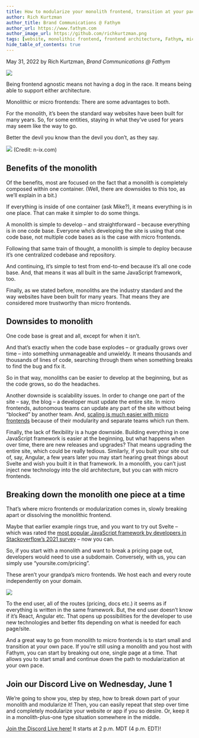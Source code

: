 ```yaml
---
title: How to modularize your monolith frontend, transition at your pace
author: Rich Kurtzman
author_title: Brand Communications @ Fathym
author_url: https://www.fathym.com
author_image_url: https://github.com/richkurtzman.png
tags: [website, monolithic frontend, frontend architecture, Fathym, micro frontends, modular frontend, webhost]
hide_table_of_contents: true
---
```


May 31, 2022 by Rich Kurtzman, _Brand Communications @ Fathym_

![](https://www.fathym.com/img/MFERPlasmicGatsbyDocuReact.png)


Being frontend agnostic means not having a dog in the race. It means being able to support either architecture. 

Monolithic or micro frontends: There are some advantages to both.  

For the monolith, it’s been the standard way websites have been built for many years. So, for some entities, staying in what they’ve used for years may seem like the way to go.  

Better the devil you know than the devil you don’t, as they say.  

![](https://www.fathym.com/img/monovsmicro.png) 
(Credit: n-ix.com) 

## Benefits of the monolith  

Of the benefits, most are focused on the fact that a monolith is completely composed within one container. (Well, there are downsides to this too, as we’ll explain in a bit.) 

If everything is inside of one container (ask Mike?), it means everything is in one place. That can make it simpler to do some things.  

A monolith is simple to develop – and straightforward – because everything is in one code base. Everyone who’s developing the site is using that one code base, not multiple code bases as is the case with micro frontends.  

Following that same train of thought, a monolith is simple to deploy because it’s one centralized codebase and repository. 

And continuing, it’s simple to test from end-to-end because it’s all one code base. And, that means it was all built in the same JavaScript framework, too.  

Finally, as we stated before, monoliths are the industry standard and the way websites have been built for many years. That means they are considered more trustworthy than micro frontends.  

## Downsides to monolith  

One code base is great and all, except for when it isn’t.  

And that’s exactly when the code base explodes – or gradually grows over time – into something unmanageable and unwieldy. It means thousands and thousands of lines of code, searching through them when something breaks to find the bug and fix it.  

So in that way, monoliths can be easier to develop at the beginning, but as the code grows, so do the headaches.  

Another downside is scalability issues. In order to change one part of the site – say, the blog – a developer must update the entire site. In micro frontends, autonomous teams can update any part of the site without being “blocked” by another team. And, [scaling is much easier with micro frontends](https://www.fathym.com/blog/articles/2022/april/2022-04-29-scale-as-you-grow) because of their modularity and separate teams which run them.  

Finally, the lack of flexibility is a huge downside. Building everything in one JavaScript framework is easier at the beginning, but what happens when over time, there are new releases and upgrades? That means upgrading the entire site, which could be really tedious. Similarly, if you built your site out of, say, Angular, a few years later you may start hearing great things about Svelte and wish you built it in that framework. In a monolith, you can’t just inject new technology into the old architecture, but you can with micro frontends.  

## Breaking down the monolith one piece at a time 

That’s where micro frontends or modularization comes in, slowly breaking apart or dissolving the monolithic frontend.  

Maybe that earlier example rings true, and you want to try out Svelte – which was rated the [most popular JavaScript framework by developers in Stackoverflow’s 2021 survey](https://www.fathym.com/blog/articles/2022/april/2022-04-13-micro-frontend-popularity) – now you can.  

So, if you start with a monolith and want to break a pricing page out, developers would need to use a subdomain. Conversely, with us, you can simply use “yoursite.com/pricing”. 

These aren’t your grandpa’s micro frontends. We host each and every route independently on your domain.  

![](https://www.fathym.com/img/newmfe.png) 

To the end user, all of the routes (pricing, docs etc.) it seems as if everything is written in the same framework. But, the end user doesn’t know if it’s React, Angular etc. That opens up possibilities for the developer to use new technologies and better fits depending on what is needed for each page/site. 

And a great way to go from monolith to micro frontends is to start small and transition at your own pace. If you're still using a monolith and you host with Fathym, you can start by breaking out one, single page at a time. That allows you to start small and continue down the path to modularization at your own pace.  

## Join our Discord Live on Wednesday, June 1  

We’re going to show you, step by step, how to break down part of your monolith and modularize it! Then, you can easily repeat that step over time and completely modularize your website or app if you so desire. Or, keep it in a monolith-plus-one type situation somewhere in the middle.  

[Join the Discord Live here!](https://discord.gg/kBV6p7gX?event=974437795491885107) It starts at 2 p.m. MDT (4 p.m. EDT)!